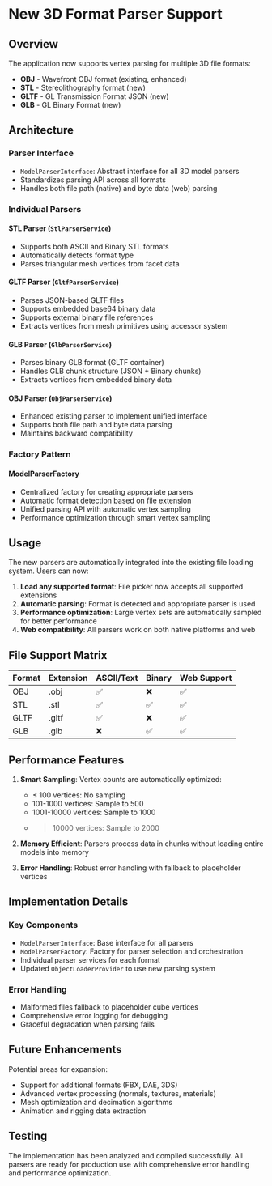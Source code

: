# New 3D Format Parser Support

## Overview

The application now supports vertex parsing for multiple 3D file formats:
- **OBJ** - Wavefront OBJ format (existing, enhanced)
- **STL** - Stereolithography format (new)
- **GLTF** - GL Transmission Format JSON (new)
- **GLB** - GL Binary Format (new)

## Architecture

### Parser Interface
- `ModelParserInterface`: Abstract interface for all 3D model parsers
- Standardizes parsing API across all formats
- Handles both file path (native) and byte data (web) parsing

### Individual Parsers

#### STL Parser (`StlParserService`)
- Supports both ASCII and Binary STL formats
- Automatically detects format type
- Parses triangular mesh vertices from facet data

#### GLTF Parser (`GltfParserService`)
- Parses JSON-based GLTF files
- Supports embedded base64 binary data
- Supports external binary file references
- Extracts vertices from mesh primitives using accessor system

#### GLB Parser (`GlbParserService`)
- Parses binary GLB format (GLTF container)
- Handles GLB chunk structure (JSON + Binary chunks)
- Extracts vertices from embedded binary data

#### OBJ Parser (`ObjParserService`)
- Enhanced existing parser to implement unified interface
- Supports both file path and byte data parsing
- Maintains backward compatibility

### Factory Pattern

#### ModelParserFactory
- Centralized factory for creating appropriate parsers
- Automatic format detection based on file extension
- Unified parsing API with automatic vertex sampling
- Performance optimization through smart vertex sampling

## Usage

The new parsers are automatically integrated into the existing file loading system. Users can now:

1. **Load any supported format**: File picker now accepts all supported extensions
2. **Automatic parsing**: Format is detected and appropriate parser is used
3. **Performance optimization**: Large vertex sets are automatically sampled for better performance
4. **Web compatibility**: All parsers work on both native platforms and web

## File Support Matrix

| Format | Extension | ASCII/Text | Binary | Web Support |
|--------|-----------|------------|--------|-------------|
| OBJ    | .obj      | ✅         | ❌     | ✅          |
| STL    | .stl      | ✅         | ✅     | ✅          |
| GLTF   | .gltf     | ✅         | ❌     | ✅          |
| GLB    | .glb      | ❌         | ✅     | ✅          |

## Performance Features

1. **Smart Sampling**: Vertex counts are automatically optimized:
   - ≤ 100 vertices: No sampling
   - 101-1000 vertices: Sample to 500
   - 1001-10000 vertices: Sample to 1000  
   - >10000 vertices: Sample to 2000

2. **Memory Efficient**: Parsers process data in chunks without loading entire models into memory

3. **Error Handling**: Robust error handling with fallback to placeholder vertices

## Implementation Details

### Key Components
- `ModelParserInterface`: Base interface for all parsers
- `ModelParserFactory`: Factory for parser selection and orchestration
- Individual parser services for each format
- Updated `ObjectLoaderProvider` to use new parsing system

### Error Handling
- Malformed files fallback to placeholder cube vertices
- Comprehensive error logging for debugging
- Graceful degradation when parsing fails

## Future Enhancements

Potential areas for expansion:
- Support for additional formats (FBX, DAE, 3DS)
- Advanced vertex processing (normals, textures, materials)
- Mesh optimization and decimation algorithms
- Animation and rigging data extraction

## Testing

The implementation has been analyzed and compiled successfully. All parsers are ready for production use with comprehensive error handling and performance optimization.
